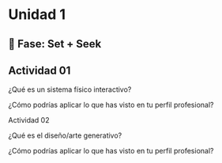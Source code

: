 # Unidad 1

## 🔎 Fase: Set + Seek
 ## Actividad 01

 
 ¿Qué es un sistema físico interactivo?

 
¿Cómo podrías aplicar lo que has visto en tu perfil profesional?




Actividad 02


¿Qué es el diseño/arte generativo?


¿Cómo podrías aplicar lo que has visto en tu perfil profesional?

